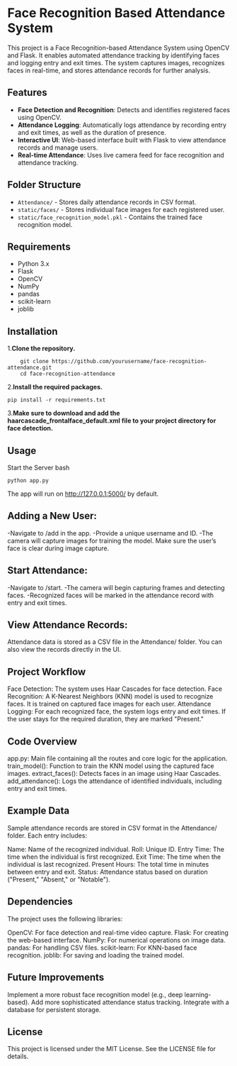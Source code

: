 # Face Recognition Based Attendance System
This project is a Face Recognition-based Attendance System using OpenCV and Flask. It enables automated attendance tracking by identifying faces and logging entry and exit times. The system captures images, recognizes faces in real-time, and stores attendance records for further analysis.

## Features
- **Face Detection and Recognition**: Detects and identifies registered faces using OpenCV.
- **Attendance Logging**: Automatically logs attendance by recording entry and exit times, as well as the duration of presence.
- **Interactive UI**: Web-based interface built with Flask to view attendance records and manage users.
- **Real-time Attendance**: Uses live camera feed for face recognition and attendance tracking.


## Folder Structure
- `Attendance/` - Stores daily attendance records in CSV format.
- `static/faces/` - Stores individual face images for each registered user.
- `static/face_recognition_model.pkl` - Contains the trained face recognition model.


## Requirements
- Python 3.x
- Flask
- OpenCV
- NumPy
- pandas
- scikit-learn
- joblib

## Installation
1.**Clone the repository.**
  ```
      git clone https://github.com/yourusername/face-recognition-attendance.git
      cd face-recognition-attendance
```
2.**Install the required packages.**
  ```
  pip install -r requirements.txt
```
3.**Make sure to download and add the haarcascade_frontalface_default.xml file to your project directory for face detection.**

## Usage
Start the Server
bash
```
python app.py
```
The app will run on http://127.0.0.1:5000/ by default.

## Adding a New User:

-Navigate to /add in the app.
-Provide a unique username and ID.
-The camera will capture images for training the model. Make sure the user’s face is clear during image capture.

## Start Attendance:
-Navigate to /start.
-The camera will begin capturing frames and detecting faces.
-Recognized faces will be marked in the attendance record with entry and exit times.

## View Attendance Records:

Attendance data is stored as a CSV file in the Attendance/ folder.
You can also view the records directly in the UI.

## Project Workflow
Face Detection: The system uses Haar Cascades for face detection.
Face Recognition: A K-Nearest Neighbors (KNN) model is used to recognize faces. It is trained on captured face images for each user.
Attendance Logging: For each recognized face, the system logs entry and exit times. If the user stays for the required duration, they are marked "Present."


## Code Overview
app.py: Main file containing all the routes and core logic for the application.
train_model(): Function to train the KNN model using the captured face images.
extract_faces(): Detects faces in an image using Haar Cascades.
add_attendance(): Logs the attendance of identified individuals, including entry and exit times.


## Example Data
Sample attendance records are stored in CSV format in the Attendance/ folder. Each entry includes:

Name: Name of the recognized individual.
Roll: Unique ID.
Entry Time: The time when the individual is first recognized.
Exit Time: The time when the individual is last recognized.
Present Hours: The total time in minutes between entry and exit.
Status: Attendance status based on duration ("Present," "Absent," or "Notable").


## Dependencies
The project uses the following libraries:

OpenCV: For face detection and real-time video capture.
Flask: For creating the web-based interface.
NumPy: For numerical operations on image data.
pandas: For handling CSV files.
scikit-learn: For KNN-based face recognition.
joblib: For saving and loading the trained model.


## Future Improvements
Implement a more robust face recognition model (e.g., deep learning-based).
Add more sophisticated attendance status tracking.
Integrate with a database for persistent storage.

## License
This project is licensed under the MIT License. See the LICENSE file for details.
